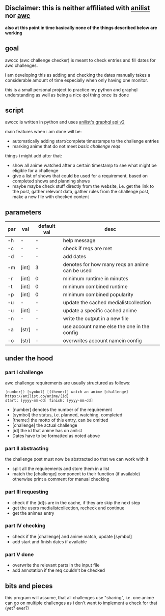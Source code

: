 ## Disclaimer: this is neither affiliated with [anilist](https://anilist.co/) nor [awc](https://anilist.co/user/AWC/) 


**also at this point in time basically none of the things described below are working**

## goal

awccc (awc challenge checker) is meant to check entries and fill dates for awc challenges. 

i am developing this as adding and checking the dates manually takes a considerable amount of time especially when only having one monitor.

this is a small personal project to practice my python and graphql understanding as well as being a nice qol thing once its done

## script

awccc is written in python and uses [anilist's graphql api v2](https://anilist.gitbook.io/anilist-apiv2-docs/)

main features when i am done will be:
- automatically adding start/complete timestamps to the challenge entries
- marking anime that do not meet _basic challenge reqs_

things i might add after that:
- show all anime watched after a certain timestamp to see what might be eligible for a challenge
- give a list of shows that could be used for a requirement, based on completed shows and planning shows
- maybe maybe check stuff directly from the website, i.e. get the link to the post, gather relevant data, gather rules from the challenge post, make a new file with checked content

## parameters
par | val | default val | desc
--- | --- | --- | ---
-h | - | - | help message
-c | - | - | check if reqs are met
-d | - | - | add dates
-m | [int] | 3 | denotes for how many reqs an anime can be used
-r | [int] | 0 | minimum runtime in minutes
-t | [int] | 0 | minimum combined runtime
-p | [int] | 0 | minimum combined popularity
-u | - | - | update the cached medialistcollection
-u | [int] | - | update a specific cached anime
-n | - | - | write the output in a new file
-a | [str] | - | use account name else the one in the config
-o | [str] | - | overwrites account namein config
## under the hood

### part I challenge
awc challenge requirements are usually structured as follows:

```
[number]) [symbol] [(theme:)] watch an anime [challenge]
https://anilist.co/anime/[id]
start: [yyyy-mm-dd] finish: [yyyy-mm-dd]
```

- [number] denotes the number of the requirement
- [symbol] the status, i.e. planned, watching, completed
- [theme:] the motto of this entry, can be omitted
- [challenge] the actual challenge
- [id] the id that anime has on anilist
- Dates have to be formatted as noted above

### part II abstracting
the challenge post must now be abstracted so that we can work with it
- split all the requirements and store them in a list
- match the [challenge] component to their function (if available) otherwise print a comment for manual checking

### part III requesting

- check if the [id]s are in the cache, if they are skip the next step
- get the users medialistcollection, recheck and continue
- get the animes entry

### part IV checking

- check if the [challenge] and anime match, update [symbol]
- add start and finish dates if available

### part V done

- overwrite the relevant parts in the input file
- add annotation if the req couldn't be checked

## bits and pieces

this program will assume, that all challenges use "sharing", i.e. one anime can go on multiple challenges as i don't want to implement a check for that (yet? ever?)